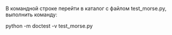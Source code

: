 В командной строке перейти в каталог с файлом test_morse.py, выполнить команду:

  python -m doctest -v test_morse.py
